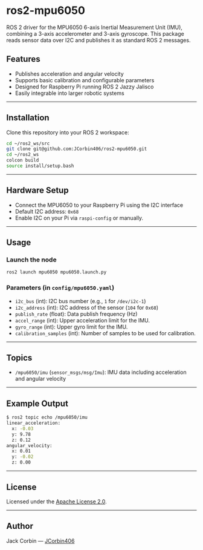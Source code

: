 # ros2-mpu6050

ROS 2 driver for the MPU6050 6-axis Inertial Measurement Unit (IMU), combining a 3-axis accelerometer and 3-axis gyroscope. This package reads sensor data over I2C and publishes it as standard ROS 2 messages.

## Features

- Publishes acceleration and angular velocity
- Supports basic calibration and configurable parameters
- Designed for Raspberry Pi running ROS 2 Jazzy Jalisco
- Easily integrable into larger robotic systems

---

## Installation

Clone this repository into your ROS 2 workspace:

```bash
cd ~/ros2_ws/src
git clone git@github.com:JCorbin406/ros2-mpu6050.git
cd ~/ros2_ws
colcon build
source install/setup.bash
```

---

## Hardware Setup

- Connect the MPU6050 to your Raspberry Pi using the I2C interface
- Default I2C address: `0x68`
- Enable I2C on your Pi via `raspi-config` or manually.

---

## Usage

### Launch the node

```bash
ros2 launch mpu6050 mpu6050.launch.py
```

### Parameters (in `config/mpu6050.yaml`)

- `i2c_bus` (int): I2C bus number (e.g., `1` for `/dev/i2c-1`)
- `i2c_address` (int): I2C address of the sensor (`104` for `0x68`)
- `publish_rate` (float): Data publish frequency (Hz)
- `accel_range` (int): Upper acceleration limit for the IMU.
- `gyro_range` (int): Upper gyro limit for the IMU.
- `calibration_samples` (int): Number of samples to be used for calibration.

---

## Topics

- `/mpu6050/imu` (`sensor_msgs/msg/Imu`): IMU data including acceleration and angular velocity

---

## Example Output

```bash
$ ros2 topic echo /mpu6050/imu
linear_acceleration:
  x: -0.03
  y: 9.78
  z: 0.12
angular_velocity:
  x: 0.01
  y: -0.02
  z: 0.00
```

---

## License

Licensed under the [Apache License 2.0](LICENSE).

---

## Author

Jack Corbin — [JCorbin406](https://github.com/JCorbin406)
